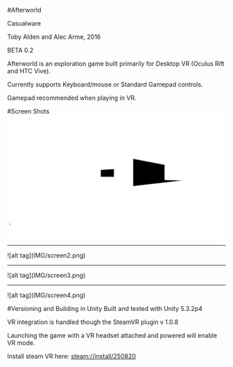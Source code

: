 #Afterworld

Casualware

Toby Alden and Alec Arme, 2016

BETA 0.2

Afterworld is an exploration game built primarily for Desktop VR (Oculus Rift and HTC Vive).

Currently supports Keyboard/mouse or Standard Gamepad controls.

Gamepad recommended when playing in VR.


#Screen Shots
![alt tag](IMG/screen1.png)
<hr>
![alt tag](IMG/screen2.png)
<hr>
![alt tag](IMG/screen3.png)
<hr>
![alt tag](IMG/screen4.png)


#Versioning and Building in Unity
Built and tested with Unity 5.3.2p4

VR integration is handled though the SteamVR plugin v 1.0.8

Launching the game with a VR headset attached and powered will enable VR mode.

Install steam VR here: [steam://install/250820](steam://install/250820)
